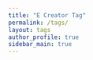 ```yaml
---
title: "E Creator Tag"
permalink: /tags/
layout: tags
author_profile: true
sidebar_main: true
---
```

